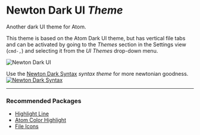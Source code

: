 # Newton Dark UI _Theme_

Another dark UI theme for Atom.

This theme is based on the Atom Dark UI theme, but has vertical file tabs and can be activated by going to
the _Themes_ section in the Settings view (`cmd-,`) and selecting it from the
_UI Themes_ drop-down menu.

![Newton Dark UI](http://jasesmith.github.io/newton-dark-ui/newton-dark-ui.png)

Use the [Newton Dark Syntax](https://atom.io/themes/newton-dark-syntax) _syntax theme_ for more newtonian goodness.
[![Newton Dark  Syntax](http://jasesmith.github.io/newton-dark-ui/newton-dark-syntax.png)](https://atom.io/themes/newton-dark-syntax)

---

### Recommended Packages
* [Highlight Line](https://atom.io/packages/highlight-line)
* [Atom Color Highlight](https://atom.io/packages/atom-color-highlight)
* [File Icons](https://atom.io/packages/file-icons)

